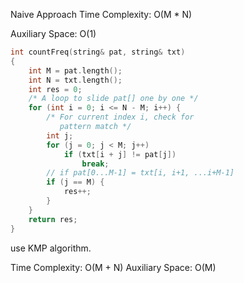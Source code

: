 <p>Naive Approach
Time Complexity: O(M * N)

Auxiliary Space: O(1)</p>

```cpp
int countFreq(string& pat, string& txt)
{
    int M = pat.length();
    int N = txt.length();
    int res = 0;
    /* A loop to slide pat[] one by one */
    for (int i = 0; i <= N - M; i++) {
        /* For current index i, check for
           pattern match */
        int j;
        for (j = 0; j < M; j++)
            if (txt[i + j] != pat[j])
                break;
        // if pat[0...M-1] = txt[i, i+1, ...i+M-1]
        if (j == M) {
            res++;
        }
    }
    return res;
}
```

<p>use KMP algorithm. 

Time Complexity: O(M + N)
Auxiliary Space: O(M)</p>
